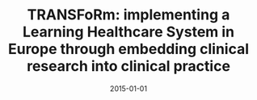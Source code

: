 ---
# Documentation: https://wowchemy.com/docs/managing-content/

title: 'TRANSFoRm: implementing a Learning Healthcare System in Europe through embedding
  clinical research into clinical practice'
subtitle: ''
summary: ''
authors:
- Sarah N. Keung
- Lei Zhao
- Theodoros N. Arvanitis
- Vasa Curcin
- Brendan Delaney
- Jean-Francois Ethier
- Anita Burgun
- Mark McGilchrist
- brodka
- Włodzimierz J. Tuligłowicz
- Anna Andreasson
tags: []
categories: []
date: '2015-01-01'
lastmod: 2022-10-07T05:02:57Z
featured: false
draft: false

# Featured image
# To use, add an image named `featured.jpg/png` to your page's folder.
# Focal points: Smart, Center, TopLeft, Top, TopRight, Left, Right, BottomLeft, Bottom, BottomRight.
image:
  caption: ''
  focal_point: ''
  preview_only: false

# Projects (optional).
#   Associate this post with one or more of your projects.
#   Simply enter your project's folder or file name without extension.
#   E.g. `projects = ["internal-project"]` references `content/project/deep-learning/index.md`.
#   Otherwise, set `projects = []`.
projects: []
publishDate: '2022-10-07T05:02:56.632683Z'
publication_types:
- '1'
abstract: ''
publication: '*Proceedings of the 48th Annual Hawaii International Conference on System
  Sciences : Kauai, Hawaii, 5-8 January 2015*'
doi: 10.1109/HICSS.2015.383
---